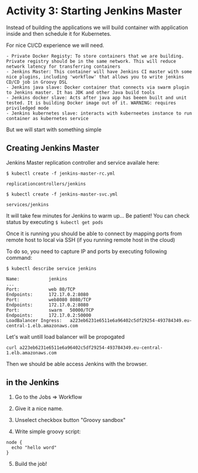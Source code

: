 # Activity 3: Starting Jenkins Master

Instead of building the applications we will build container with application inside and then schedule it for Kubernetes.

For nice CI/CD experience we will need. 

```
- Private Docker Registy: To store containers that we are building. Private registry should be in the same network. This will reduce network latency for transferring containers
- Jenkins Master: This container will have Jenkins CI master with some nice plugins, including 'workflow' that allows you to write jenkins CD/CD job in Groovy DSL
- Jenkins java slave: Docker container that connects via swarm plugin to Jenkins master. It has JDK and other Java build tools 
- Jenkins docker slave: Acts after java app has beeen built and unit tested. It is building Docker image out of it. WARNING: requires priviledged mode 
- Jenkins kubernetes slave: interacts with kuberneetes instance to run container as kubernetes service
```

But we will start with something simple

## Creating Jenkins Master

Jenkins Master replication controller and service availale here:

```
$ kubectl create -f jenkins-master-rc.yml

replicationcontrollers/jenkins

$ kubectl create -f jenkins-master-svc.yml

services/jenkins
```

It will take few minutes for Jenkins to warm up... Be patient! You can check status by executing ```$ kubectl get pods```

Once it is running you should be able to connect by mapping ports from remote host to local via SSH (if you running remote host in the cloud)

To do so, you need to capture IP and ports by executing following command:

```
$ kubectl describe service jenkins

Name:			jenkins
...
Port:			web	80/TCP
Endpoints:		172.17.0.2:8080
Port:			web8080	8080/TCP
Endpoints:		172.17.0.2:8080
Port:			swarm	50000/TCP
Endpoints:		172.17.0.2:50000
LoadBalancer Ingress:	a223eb6231e6511e6a96402c5df29254-493784349.eu-central-1.elb.amazonaws.com
```

Let's wait untill load balancer will be propogated 

```
curl a223eb6231e6511e6a96402c5df29254-493784349.eu-central-1.elb.amazonaws.com
```

Then we should be able access Jenkins with the browser.

## in the Jenkins

1. Go to the Jobs => Workflow

2. Give it a nice name.

3. Unselect checkbox button "Groovy sandbox"

4. Write simple groovy script:
```
node {
  echo "hello word"
}
```
5. Build the job!